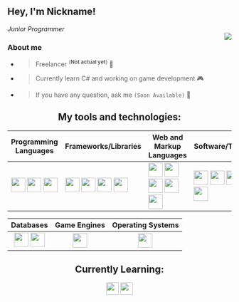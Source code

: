 ## Hey, I'm Nickname!
*<!--Web Developer /--> Junior Programmer*
<br />
<img align="right" src="https://github-readme-stats.vercel.app/api?username=nickn4medev&show_icons=true&theme=tokyonight">

### About me
+ > Freelancer <sup>(**Not actual yet**)</sup> 👤<!--FullStack Developer 💻-->
+ > Currently learn C# and working on game development 🎮
+ > If you have any question, ask me <!--[here](https://discord.com/)-->`(Soon Available)` 💬

<h2 align="center">My tools and technologies:</h2>

| **Programming Languages** | **Frameworks/Libraries** | **Web and Markup Languages** | **Software/Tools** |
| ------------- | ------------- | ------------- | ------------- |
| <code>[<img height="32" width="32" src="https://cdn.simpleicons.org/csharp/8637e6" />](# "C#, C Sharp")</code> <code>[<img height="32" width="32" src="https://cdn.simpleicons.org/dotnet/5e1de0" />](# ".NET")</code> <code>[<img height="32" width="32" src="https://cdn.simpleicons.org/cplusplus/2659bf" />](# "C++")</code> <!--<code><img height="20" src="" alt="Java"></code>--> | <code>[<img height="32" width="32" src="https://cdn.simpleicons.org/react/1f8bcf" />](# "React.js")</code> <code>[<img height="32" width="32" src="https://cdn.simpleicons.org/discord/11964b" />](# "discord.js")</code> <code>[<img height="32" width="32" src="https://cdn.simpleicons.org/mongoose/820e0e" />](# "Mongoose")</code> <code>[<img height="32" width="32" src="https://cdn.simpleicons.org/tailwindcss/5cbbff" />](# "Tailwindcss")</code> | <code>[<img height="32" width="32" src="https://cdn.simpleicons.org/html5/ff510d" />](# "HTML")</code> <code>[<img height="32" width="32" src="https://cdn.simpleicons.org/css3/0d45ff" />](# "CSS")</code> <code>[<img height="32" width="32" src="https://cdn.simpleicons.org/javascript/e8d500" />](# "JS, Javascript")</code> <code>[<img height="32" width="32" src="https://cdn.simpleicons.org/typescript/1d85e0" />](# "TS, TypeScript")</code> <code>[<img height="32" width="32" src="https://cdn.simpleicons.org/nodedotjs/71e866" />](# "Node.js")</code> | <code>[<img height="32" width="32" src="https://cdn.simpleicons.org/visualstudio/a761f2" />](# "VS, Visual Studio")</code> <code>[<img height="32" width="32" src="https://cdn.simpleicons.org/visualstudiocode/278adb" />](# "VSC, Visual Studio Code")</code> <code>[<img height="32" width="32" src="https://cdn.simpleicons.org/git/f05337" />](# "Git")</code> <code>[<img height="32" width="32" src="https://cdn.simpleicons.org/blender/ff8121" />](# "Blender")</code> |

| **Databases** | **Game Engines** | **Operating Systems** |
| :-----------: | :-----------: | :-----------: |
| <code>[<img height="32" width="32" src="https://cdn.simpleicons.org/mysql/22728f" />](# "MySQL")</code> <code>[<img height="32" width="32" src="https://cdn.simpleicons.org/mongodb/3fd132" />](# "MongoDB")</code> | <code>[<img height="32" width="32" src="https://cdn.simpleicons.org/unity" />](# "Unity")</code> | <code>[<img height="32" width="32" src="https://cdn.simpleicons.org/windows10/139ded" />](# "Windows 10")</code> |

<h2 align="center">Currently Learning:</h2>

<p align="center">
  <img height="28" width="28" src="https://cdn.simpleicons.org/nextdotjs" /> <img height="28" width="28" src="https://cdn.simpleicons.org/prisma/fff" />
</p>
